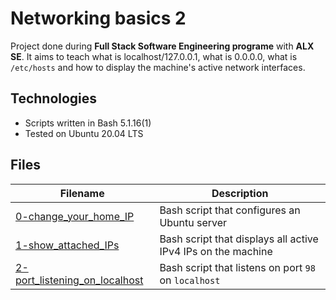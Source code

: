 # Networking basics 2
Project done during **Full Stack Software Engineering programe** with **ALX SE**. It aims to teach what is localhost/127.0.0.1, what is 0.0.0.0, what is `/etc/hosts` and how to display the machine's active network interfaces.

## Technologies
* Scripts written in Bash 5.1.16(1)
* Tested on Ubuntu 20.04 LTS

## Files

| Filename | Description |
| -------- | ----------- |
| [0-change_your_home_IP](0-change_your_home_IP) | Bash script that configures an Ubuntu server |
| [1-show_attached_IPs](1-show_attached_IPs) | Bash script that displays all active IPv4 IPs on the machine |
| [2-port_listening_on_localhost](2-port_listening_on_localhost) | Bash script that listens on port `98` on `localhost` |
